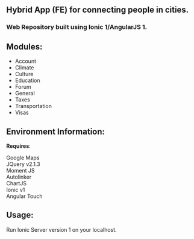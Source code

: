 ## Hybrid App (FE) for connecting people in cities.

### Web Repository built using <b>Ionic 1/AngularJS 1</b>.

## Modules:

* Account<br>
* Climate<br>
* Culture<br>
* Education<br>
* Forum<br>
* General<br>
* Taxes<br>
* Transportation<br>
* Visas<br>

## Environment Information:

<b>Requires</b>:

Google Maps<br>
JQuery v2.1.3<br>
Moment JS<br>
Autolinker<br>
ChartJS<br>
Ionic v1<br>
Angular Touch<br>

## Usage:

Run Ionic Server version 1 on your localhost.

